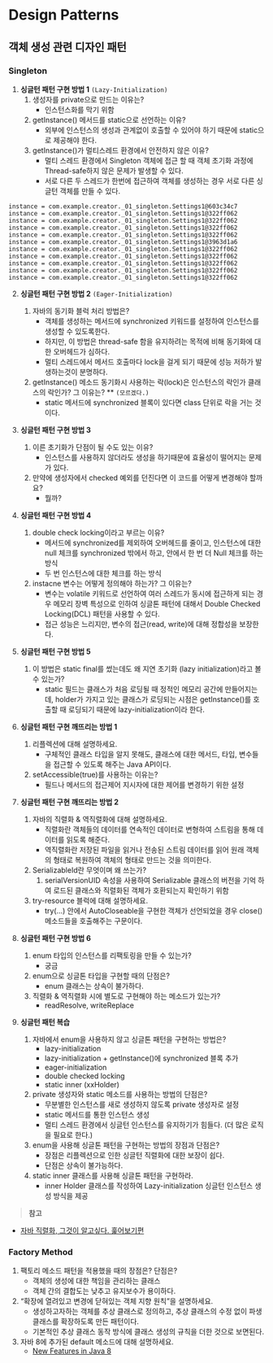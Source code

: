 # Design Patterns

## 객체 생성 관련 디자인 패턴

### Singleton

1. **싱글턴 패턴 구현 방법 1** `(Lazy-Initialization)`
    1. 생성자를 private으로 만드는 이유는?
        - 인스턴스화를 막기 위함
    2. getInstance() 메서드를 static으로 선언하는 이유?
        - 외부에 인스턴스의 생성과 관계없이 호출할 수 있어야 하기 때문에 static으로 제공해야 한다.
    3. getInstance()가 멀티스레드 환경에서 안전하지 않은 이유?
        - 멀티 스레드 환경에서 Singleton 객체에 접근 할 때 객체 초기화 과정에 Thread-safe하지 않은 문제가 발생할 수 있다.
        - 서로 다른 두 스레드가 한번에 접근하여 객체를 생성하는 경우 서로 다른 싱글턴 객체를 만들 수 있다.

```text
instance = com.example.creator._01_singleton.Settings1@603c34c7
instance = com.example.creator._01_singleton.Settings1@322ff062
instance = com.example.creator._01_singleton.Settings1@322ff062
instance = com.example.creator._01_singleton.Settings1@322ff062
instance = com.example.creator._01_singleton.Settings1@322ff062
instance = com.example.creator._01_singleton.Settings1@3963d1a6
instance = com.example.creator._01_singleton.Settings1@322ff062
instance = com.example.creator._01_singleton.Settings1@322ff062
instance = com.example.creator._01_singleton.Settings1@322ff062
instance = com.example.creator._01_singleton.Settings1@322ff062
instance = com.example.creator._01_singleton.Settings1@322ff062
```

2. **싱글턴 패턴 구현 방법 2** `(Eager-Initialization)`
    1. 자바의 동기화 블럭 처리 방법은?
        - 객체를 생성하는 메서드에 synchronized 키워드를 설정하여 인스턴스를 생성할 수 있도록한다.
        - 하지만, 이 방법은 thread-safe 함을 유지하려는 목적에 비해 동기화에 대한 오버헤드가 심하다.
        - 멀티 스레드에서 메서드 호출마다 lock을 걸게 되기 때문에 성능 저하가 발생하는것이 분명하다.
    2. getInstance() 메소드 동기화시 사용하는 락(lock)은 인스턴스의 락인가 클래스의 락인가? 그 이유는? ** `(모르겠다.)`
        - static 메서드에 synchronized 블록이 있다면 class 단위로 락을 거는 것이다.

3. **싱글턴 패턴 구현 방법 3**
    1. 이른 초기화가 단점이 될 수도 있는 이유?
        - 인스턴스를 사용하지 않더라도 생성을 하기때문에 효율성이 떨어지는 문제가 있다.
    2. 만약에 생성자에서 checked 예외를 던진다면 이 코드를 어떻게 변경해야 할까요?
        - 뭘까?

4. **싱글턴 패턴 구현 방법 4**
    1. double check locking이라고 부르는 이유?
       - 메서드에 synchronized를 제외하여 오버헤드를 줄이고, 인스턴스에 대한 null 체크를 synchronized 밖에서 하고, 안에서 한 번 더 Null 체크를 하는 방식
       - 두 번 인스턴스에 대한 체크를 하는 방식
    2. instacne 변수는 어떻게 정의해야 하는가? 그 이유는?
       - 변수는 volatile 키워드로 선언하여 여러 스레드가 동시에 접근하게 되는 경우 메모리 장벽 특성으로 인하여 싱글톤 패턴에 대해서 Double Checked Locking(DCL) 패턴을 사용할 수 있다.
       - 접근 성능은 느리지만, 변수의 접근(read, write)에 대해 정합성을 보장한다.

5. **싱글턴 패턴 구현 방법 5**
    1. 이 방법은 static final를 썼는데도 왜 지연 초기화 (lazy initialization)라고 볼 수 있는가?
       - static 필드는 클래스가 처음 로딩될 때 정적인 메모리 공간에 만들어지는데, holder가 가지고 있는 클래스가 로딩되는 시점은 getInstance()를 호출할 때 로딩되기 때문에 lazy-initialization이라 한다.

6. **싱글턴 패턴 구현 깨뜨리는 방법 1**
    1. 리플렉션에 대해 설명하세요.
       - 구체적인 클래스 타입을 알지 못해도, 클래스에 대한 메서드, 타입, 변수들을 접근할 수 있도록 해주는 Java API이다.
    2. setAccessible(true)를 사용하는 이유는?
       - 필드나 메서드의 접근제어 지시자에 대한 제어를 변경하기 위한 설정

7. **싱글턴 패턴 구현 깨뜨리는 방법 2**
    1. 자바의 직렬화 & 역직렬화에 대해 설명하세요.
       - 직렬화란 객체들의 데이터를 연속적인 데이터로 변형하여 스트림을 통해 데이터를 읽도록 해준다.
       - 역직렬화란 저장된 파일을 읽거나 전송된 스트림 데이터를 읽어 원래 객체의 형태로 복원하여 객체의 형태로 만드는 것을 의미한다.
    2. SerializableId란 무엇이며 왜 쓰는가?
       1. serialVersionUID 속성을 사용하여 Serializable 클래스의 버전을 기억 하여 로드된 클래스와 직렬화된 객체가 호환되는지 확인하기 위함
    3. try-resource 블럭에 대해 설명하세요.
       - try(...) 안에서 AutoCloseable을 구현한 객체가 선언되었을 경우 close() 메소드들을 호출해주는 구문이다. 

8. **싱글턴 패턴 구현 방법 6**
    1. enum 타입의 인스턴스를 리팩토링을 만들 수 있는가?
       - 궁금
    2. enum으로 싱글톤 타입을 구현할 때의 단점은?
       - enum 클래스는 상속이 불가하다.
    3. 직렬화 & 역직렬화 시에 별도로 구현해야 하는 메소드가 있는가?
       - readResolve, writeReplace

9. **싱글턴 패턴 복습**
    1. 자바에서 enum을 사용하지 않고 싱글톤 패턴을 구현하는 방법은?
       - lazy-initialization
       - lazy-initialization + getInstance()에 synchronized 블록 추가
       - eager-initialization
       - double checked locking
       - static inner (xxHolder)
    2. private 생성자와 static 메소드를 사용하는 방법의 단점은?
       - 무분별한 인스턴스를 새로 생성하지 않도록 private 생성자로 설정
       - static 메서드를 통한 인스턴스 생성
       - 멀티 스레드 환경에서 싱글턴 인스턴스를 유지하기가 힘들다. (더 많은 로직을 필요로 한다.)  
    3. enum을 사용해 싱글톤 패턴을 구현하는 방법의 장점과 단점은?
       - 장점은 리플렉션으로 인한 싱글턴 직렬화에 대한 보장이 쉽다.
       - 단점은 상속이 불가능하다.
    4. static inner 클래스를 사용해 싱글톤 패턴을 구현하라.
       - inner Holder 클래스를 작성하여 Lazy-initialization 싱글턴 인스턴스 생성 방식을 제공

> **참고**

- [자바 직렬화, 그것이 알고싶다. 훑어보기편](https://techblog.woowahan.com/2550/)

### Factory Method

1. 팩토리 메소드 패턴을 적용했을 때의 장점은? 단점은?
   - 객체의 생성에 대한 책임을 관리하는 클래스
   - 객체 간의 결합도는 낮추고 유지보수가 용이하다.
2. “확장에 열려있고 변경에 닫혀있는 객체 지향 원칙”을 설명하세요.
   - 생성하고자하는 객체를 추상 클래스로 정의하고, 추상 클래스의 수정 없이 파생 클래스를 확장하도록 만든 패턴이다.
   - 기본적인 추상 클래스 동작 방식에 클래스 생성의 규칙을 더한 것으로 보면된다.
3. 자바 8에 추가된 default 메소드에 대해 설명하세요.
   - [New Features in Java 8](https://www.baeldung.com/java-8-new-features)